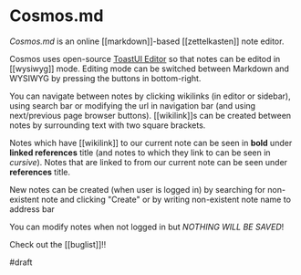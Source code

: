 # Cosmos.md

*Cosmos.md* is an online [[markdown]]-based [[zettelkasten]] note editor.

Cosmos uses open-source [ToastUI Editor](https://github.com/nhn/tui.editor) so that notes can be editod in [[wysiwyg]] mode. Editing mode can be switched between Markdown and WYSIWYG by pressing the buttons in bottom-right.

You can navigate between notes by clicking wikilinks (in editor or sidebar), using search bar or modifying the url in navigation bar (and using next/previous page browser buttons). [[wikilink]]s can be created between notes by surrounding text with two square brackets.

Notes which have [[wikilink]] to our current note can be seen in **bold** under **linked references** title (and notes to which they link to can be seen in *cursive*).
Notes that are linked to from our current note can be seen under **references** title.

New notes can be created (when user is logged in) by searching for non-existent note and clicking "Create" or by writing non-existent note name to address bar

You can modify notes when not logged in but *NOTHING WILL BE SAVED*!

Check out the [[buglist]]!!

#draft